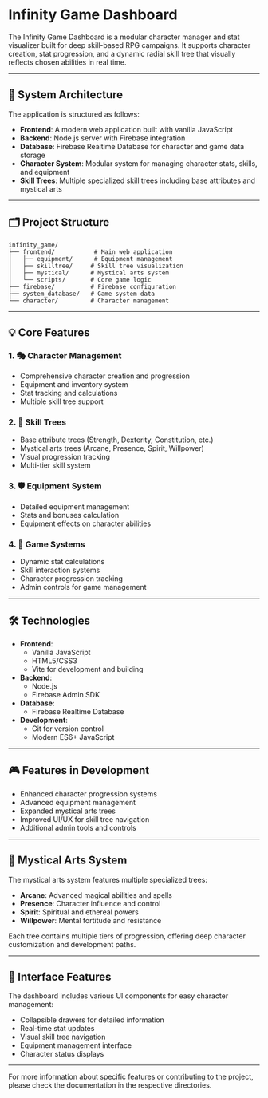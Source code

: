 # Infinity Game Dashboard

The Infinity Game Dashboard is a modular character manager and stat visualizer built for deep skill-based RPG campaigns. It supports character creation, stat progression, and a dynamic radial skill tree that visually reflects chosen abilities in real time.

---

## 📌 System Architecture

The application is structured as follows:

- **Frontend**: A modern web application built with vanilla JavaScript
- **Backend**: Node.js server with Firebase integration
- **Database**: Firebase Realtime Database for character and game data storage
- **Character System**: Modular system for managing character stats, skills, and equipment
- **Skill Trees**: Multiple specialized skill trees including base attributes and mystical arts

---

## 🗂 Project Structure

```
infinity_game/
├── frontend/           # Main web application
│   ├── equipment/      # Equipment management
│   ├── skilltree/     # Skill tree visualization
│   ├── mystical/      # Mystical arts system
│   └── scripts/       # Core game logic
├── firebase/          # Firebase configuration
├── system_database/   # Game system data
└── character/         # Character management
```

---

## 💡 Core Features

### 1. 🎭 Character Management
- Comprehensive character creation and progression
- Equipment and inventory system
- Stat tracking and calculations
- Multiple skill tree support

### 2. 🌟 Skill Trees
- Base attribute trees (Strength, Dexterity, Constitution, etc.)
- Mystical arts trees (Arcane, Presence, Spirit, Willpower)
- Visual progression tracking
- Multi-tier skill system

### 3. 🛡 Equipment System
- Detailed equipment management
- Stats and bonuses calculation
- Equipment effects on character abilities

### 4. 🎲 Game Systems
- Dynamic stat calculations
- Skill interaction systems
- Character progression tracking
- Admin controls for game management

---

## 🛠 Technologies

- **Frontend**: 
  - Vanilla JavaScript
  - HTML5/CSS3
  - Vite for development and building
- **Backend**:
  - Node.js
  - Firebase Admin SDK
- **Database**:
  - Firebase Realtime Database
- **Development**:
  - Git for version control
  - Modern ES6+ JavaScript

---

## 🎮 Features in Development

- Enhanced character progression systems
- Advanced equipment management
- Expanded mystical arts trees
- Improved UI/UX for skill tree navigation
- Additional admin tools and controls

---

## 🔮 Mystical Arts System

The mystical arts system features multiple specialized trees:

- **Arcane**: Advanced magical abilities and spells
- **Presence**: Character influence and control
- **Spirit**: Spiritual and ethereal powers
- **Willpower**: Mental fortitude and resistance

Each tree contains multiple tiers of progression, offering deep character customization and development paths.

---

## 📱 Interface Features

The dashboard includes various UI components for easy character management:

- Collapsible drawers for detailed information
- Real-time stat updates
- Visual skill tree navigation
- Equipment management interface
- Character status displays

---

For more information about specific features or contributing to the project, please check the documentation in the respective directories.